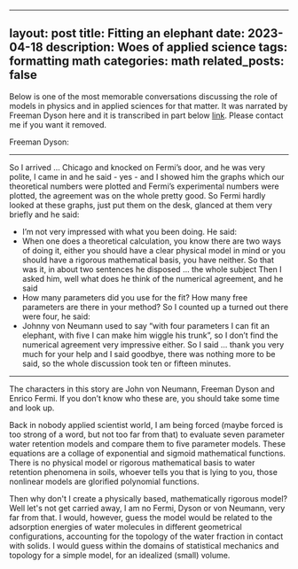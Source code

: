 
---
layout: post
title: Fitting an elephant
date: 2023-04-18 
description: Woes of applied science
tags: formatting math
categories: math
related_posts: false
---

Below is one of the most memorable conversations discussing the role of models in physics and in applied sciences for that matter. It was narrated by Freeman Dyson here and it is transcribed in part below
[link](https://www.youtube.com/watch?v=hV41QEKiMlM&t=83s). Please contact me if you want it removed. 

Freeman Dyson:
***
So I arrived ... Chicago and knocked on Fermi’s door, and he was very polite, I came in and he said  - yes - and I showed him the graphs which our theoretical numbers were plotted and Fermi’s experimental numbers were plotted, the agreement was on the whole pretty good. 
So Fermi hardly looked at these graphs, just put them on the desk, glanced at them very briefly and he said:  
- I’m not very impressed with what you been doing.
He said:
- When one does a theoretical calculation, you know there are two ways of doing it, either you should have a clear physical model in mind or you should have a rigorous mathematical basis, you have neither.
So that was it, in about two sentences he disposed ... the whole subject
Then I asked him, well what does he think of the numerical agreement, and he said 
- How many parameters did you use for the fit? How many free parameters are there in your method?
So I counted up a turned out there were four, he said:
- Johnny von Neumann used to say “with four parameters I can fit an elephant, with five I can make him wiggle his trunk”, so I don’t find the numerical agreement very impressive either.
So I said … thank you very much for your help and I said goodbye, there was nothing more to be said, so the whole discussion took ten or fifteen minutes.
***

The characters in this story are John von Neumann, Freeman Dyson and Enrico Fermi. If you don’t know who these are, you should take some time and look up.  
 
Back in nobody applied scientist world, I am being forced (maybe forced is too strong of a word, but not too far from that) to evaluate seven parameter water retention models and compare them to five parameter models. These equations are a collage of exponential and sigmoid mathematical functions. There is no physical model or rigorous mathematical basis to water retention phenomena in soils, whoever tells you that is lying to you, those nonlinear models are glorified polynomial functions. 

Then why don't I create a physically based, mathematically rigorous model? Well let's not get carried away, I am no Fermi, Dyson or von Neumann, very far from that. 
I would, however, guess the model would be related to the adsorption energies of water molecules in different geometrical configurations, accounting for the topology of the water fraction in contact with solids. I would guess within the domains of statistical mechanics and topology for a simple model, for an idealized (small) volume. 
